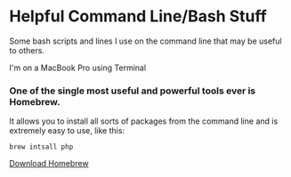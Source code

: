# Helpful Command Line/Bash Stuff
Some bash scripts and lines I use on the command line that may be useful to others.

I'm on a MacBook Pro using Terminal

### One of the single most useful and powerful tools ever is Homebrew. 
It allows you to install all sorts of packages from the command line and is extremely easy to use, like this:
    
    brew intsall php
    
<a href= "https://brew.sh" >Download Homebrew</a>
